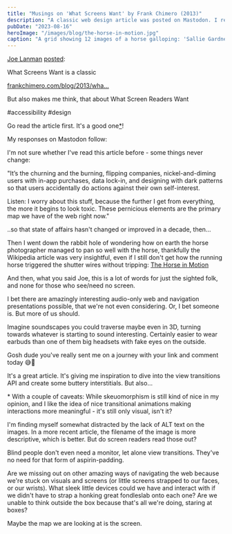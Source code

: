 ```yaml
---
title: "Musings on 'What Screens Want' by Frank Chimero (2013)"
description: "A classic web design article was posted on Mastodon. I reacted."
pubDate: "2023-08-16"
heroImage: "/images/blog/the-horse-in-motion.jpg"
caption: "A grid showing 12 images of a horse galloping: 'Sallie Gardner', owned by Leland Stanford; ridden by G. Domm, running at a 1.40 gait over the Palo Alto track, 19th June, 1878"
---
```


[Joe Lanman](https://front-end.social/@joelanman@hachyderm.io) [posted](https://hachyderm.io/@joelanman/110894705584842635):

<div class="toot">

What Screens Want is a classic

[frankchimero.com/blog/2013/wha...](https://frankchimero.com/blog/2013/what-screens-want/)

But also makes me think, that about What Screen Readers Want

#accessibility #design

</div>

Go read the article first. It's a good one[\*](#asterisk)!

My responses on Mastodon follow:

<div class="toot">

I'm not sure whether I've read this article before - some things never change:

"It’s the churning and the burning, flipping companies, nickel-and-diming users with in-app purchases, data lock-in, and designing with dark patterns so that users accidentally do actions against their own self-interest.

Listen: I worry about this stuff, because the further I get from everything, the more it begins to look toxic. These pernicious elements are the primary map we have of the web right now."

</div><div class="toot">

..so that state of affairs hasn't changed or improved in a decade, then...

Then I went down the rabbit hole of wondering how on earth the horse photographer managed to pan so well with the horse, thankfully the Wikipedia article was very insightful, even if I still don't get how the running horse triggered the shutter wires without tripping: [The Horse in Motion](https://en.wikipedia.org/wiki/The_Horse_in_Motion)

And then, what you said Joe, this is a lot of words for just the sighted folk, and none for those who see/need no screen.

</div><div class="toot">

I bet there are amazingly interesting audio-only web and navigation presentations possible, that we're not even considering. Or, I bet someone is. But more of us should.

Imagine soundscapes you could traverse maybe even in 3D, turning towards whatever is starting to sound interesting. Certainly easier to wear earbuds than one of them big headsets with fake eyes on the outside.

Gosh dude you've really sent me on a journey with your link and comment today 😅🤯

</div>

It's a great article. It's giving me inspiration to dive into the view transitions API and create some buttery interstitials. But also...

<span id="asterisk">\*</span> With a couple of caveats: While skeuomorphism is still kind of nice in my opinion, and I like the idea of nice transitional animations making interactions more meaningful - it's still only visual, isn't it?

I'm finding myself somewhat distracted by the lack of ALT text on the images. In a more recent article, the filename of the image is more descriptive, which is better. But do screen readers read those out?

Blind people don't even need a monitor, let alone view transitions. They've no need for that form of aspirin-padding.

Are we missing out on other amazing ways of navigating the web because we're stuck on visuals and screens (or little screens strapped to our faces, or our wrists). What sleek little devices could we have and interact with if we didn't have to strap a honking great fondleslab onto each one? Are we unable to think outside the box because that's all we're doing, staring at boxes?

Maybe the map we are looking at is the screen.
